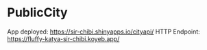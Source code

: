 # PublicCity

App deployed: https://sir-chibi.shinyapps.io/cityapi/
HTTP Endpoint: https://fluffy-katya-sir-chibi.koyeb.app/
